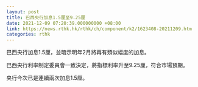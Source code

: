 ```yaml
---
layout: post
title: 巴西央行加息1.5厘至9.25厘
date: 2021-12-09 07:20:39.000000000 +08:00
link: https://news.rthk.hk/rthk/ch/component/k2/1623408-20211209.htm
categories: rthk
---
```


巴西央行加息1.5厘，並暗示明年2月將再有類似幅度的加息。

巴西央行利率制定委員會一致決定，將指標利率升至9.25厘，符合市場預期。

央行今次已是連續兩次加息1.5厘。
